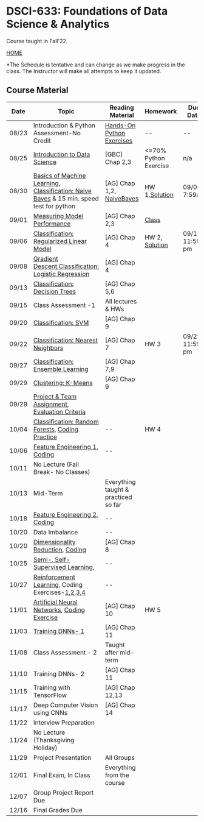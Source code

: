 
# DSCI-633: Foundations of Data Science & Analytics
Course taught in Fall'22.

[HOME](https://github.com/aiforsec/RIT-DSCI-633-FDS)

*The Schedule is tentative and can change as we make progress in the class. The Instructor will make all attempts to keep it updated.
## Course Material
| Date | Topic | Reading Material| Homework | Due Date|
|-------|----------|---------------|-----------|----------|
| 08/23 |Introduction & Python Assessment-No Credit | [Hands-On Python Exercises](https://github.com/aiforsec/RIT-DSCI-633-FDS/blob/main/Syllabus/Lecture00) | -- | --|
| 08/25 |[Introduction to Data Science](https://github.com/aiforsec/RIT-DSCI-633-FDS/blob/main/Syllabus/Lecture01/Lec01.pptx) | [GBC] Chap 2,3| <=70% Python Exercise | n/a |
| 08/30 |[Basics of Machine Learning, Classification: Naive Bayes](https://github.com/aiforsec/RIT-DSCI-633-FDS/blob/main/Syllabus/Lecture02/Lec02.pptx) & 15 min. speed test for python | [AG] Chap 1,2, [NaiveBayes](https://www.cs.cmu.edu/~tom/mlbook/NBayesLogReg.pdf) | HW 1,[Solution](https://colab.research.google.com/drive/1sAPjMtF9BJP2TRvYZgm6mg1EQfV8G219?usp=sharing) | 09/06 7:59am |
|09/01|[Measuring Model Performance](https://github.com/aiforsec/RIT-DSCI-633-FDS/blob/main/Syllabus/Lecture03/Lec03.pptx)|[AG] Chap 2,3|[Class](https://colab.research.google.com/drive/1DRDR0qvGjU4m3qyFNTxbMaxge3-RzpzQ#scrollTo=it3BBXAQKbG8)||
|09/06|[Classification: Regularized Linear Model](https://github.com/aiforsec/RIT-DSCI-633-FDS/blob/main/Syllabus/Lecture04/Lec04.pptx)|[AG] Chap 4 |HW 2, [Solution](https://colab.research.google.com/drive/1VAxZswwM9ZUWnGPG8r29P0kstJblmlK-?usp=sharing) | 09/15 11:59 pm |
| 09/08 | [Gradient Descent](https://github.com/aiforsec/RIT-DSCI-633-FDS/blob/main/Syllabus/Lecture04/Lec04.pptx),[Classification: Logistic Regression](https://github.com/aiforsec/RIT-DSCI-633-FDS/blob/main/Syllabus/Lecture05/Lec05.pptx) | [AG] Chap 4 |  |  |
| 09/13 | [Classification: Decision Trees](https://github.com/aiforsec/RIT-DSCI-633-FDS/blob/main/Syllabus/Lecture06/Lec06.pptx) | [AG] Chap 5,6 | <!---[Assignment 2](https://github.com/aiforsec/RIT-DSCI-633-FDS/blob/main/Assignments/DSCI_633_Assignment_02.ipynb)-->|  |
| 09/15 | <!--[Code Review](https://colab.research.google.com/drive/1OeCEehWMxfewphB0yW8VG_d0XA5YdBAZ?usp=sharing) Ensemble Learning](https://github.com/aiforsec/RIT-DSCI-633-FDS/blob/main/Syllabus/Lecture11/Lec11.pptx), [In-class practice Exercise](https://www.kaggle.com/yassineghouzam/titanic-top-4-with-ensemble-modeling/notebook),--> Class Assessment -1 |All lectures & HWs| | |
| 09/20 | [Classification: SVM](https://github.com/aiforsec/RIT-DSCI-633-FDS/blob/main/Syllabus/Lecture07/Lec07.pptx)<!---(https://github.com/aiforsec/RIT-DSCI-633-FDS/blob/main/Syllabus/Lecture05/Lec05.pptx) OR (https://github.com/aiforsec/RIT-DSCI-633-FDS/blob/main/Syllabus/Lecture09/Lec09.pptx) OR (https://colab.research.google.com/drive/1TAIm2QUcZLS8kEm15dMJfA-XLlWq1RKJ?usp=sharing)--> | [AG] Chap 9 |  |  |
| 09/22 | [Classification: Nearest Neighbors](https://github.com/aiforsec/RIT-DSCI-633-FDS/blob/main/Syllabus/Lecture08/Lec08.pptx) <!---[Training Models - 2](https://github.com/aiforsec/RIT-DSCI-633-FDS/blob/main/Syllabus/Lecture06/Lec06.pptx)-->| [AG] Chap 7 | HW 3 | 09/29, 11:59 pm |
| 09/27 | [Classification: Ensemble Learning](https://github.com/aiforsec/RIT-DSCI-633-FDS/blob/main/Syllabus/Lecture09/Lec09.pptx)| [AG] Chap 7,9 |  |  |
| 09/29 | [Clustering: K-Means](https://github.com/aiforsec/RIT-DSCI-633-FDS/blob/main/Syllabus/Lecture10/Lec10.pptx)|[AG] Chap 9 |  | |
| 09/29 | [Project & Team Assignment](https://github.com/aiforsec/RIT-DSCI-633-FDS/blob/main/Syllabus/ProjectFiles/Teams.xlsx), [Evaluation Criteria](https://github.com/aiforsec/RIT-DSCI-633-FDS/blob/main/Syllabus/ProjectFiles/ProjectGradingRubric.pptx)| |  | |
| 10/04 | [Classification: Random Forests](https://github.com/aiforsec/RIT-DSCI-633-FDS/blob/main/Syllabus/Lecture11/Lec11.pptx), [Coding Practice](https://colab.research.google.com/drive/1Mv3y-Q1O0r04Q4Ip61X6TANXWPz4ReXl?usp=sharing)<!--](https://github.com/aiforsec/RIT-DSCI-633-FDS/blob/main/Syllabus/Lecture14/Lec14.pptx), [e-Book](https://www.repath.in/gallery/feature_engineering_for_machine_learning.pdf), [In-class Exercise](https://www.kaggle.com/gunesevitan/titanic-advanced-feature-engineering-tutorial) -->|-- | HW 4 | |
| 10/06 | [Feature Engineering 1](https://github.com/aiforsec/RIT-DSCI-633-FDS/blob/main/Syllabus/Lecture12/Lec12.pptx), [Coding](https://colab.research.google.com/drive/1WyPAw55B0WzRmeMutdoDW33CdauupKJ9?usp=sharing)<!--](https://github.com/aiforsec/RIT-DSCI-633-FDS/blob/main/Syllabus/Lecture15/Lec15.pptx), [In-class Exercise](https://www.kaggle.com/willkoehrsen/start-here-a-gentle-introduction)-->|-- |  |  |
| 10/11 | No Lecture (Fall Break- No Classes) | |  | |
| 10/13 |Mid-Term| Everything taught & practiced so far |  | |
| 10/18 | [Feature Engineering 2](https://github.com/aiforsec/RIT-DSCI-633-FDS/blob/main/Syllabus/Lecture12/Lec12.pptx), [Coding](https://colab.research.google.com/drive/1PumIZdP22c4iQN1EIeWgZcLU0uoJSDx9?usp=sharing)<!--](https://github.com/aiforsec/RIT-DSCI-633-FDS/blob/main/Syllabus/Lecture15/Lec15.pptx), [In-class Exercise](https://www.kaggle.com/willkoehrsen/start-here-a-gentle-introduction)-->|-- |  |  |
| 10/20 | Data Imbalance <!--](https://github.com/aiforsec/RIT-DSCI-633-FDS/blob/main/Syllabus/ProjectFiles) - [Data Imbalance](https://github.com/aiforsec/RIT-DSCI-633-FDS/blob/main/Syllabus/Lecture16/Lec16.pptx), [In-class practice Exercise](https://www.kaggle.com/janiobachmann/credit-fraud-dealing-with-imbalanced-datasets/notebook) -->|-- |  | |
| 10/20 | [Dimensionality Reduction](https://github.com/aiforsec/RIT-DSCI-633-FDS/blob/main/Syllabus/Lecture14/Lec14.pptx), [Coding](https://colab.research.google.com/drive/1utiJqoGNN_sRIg3i7vl1VHSZypIn9wz1?usp=sharing)|[AG] Chap 8|    |  |
| 10/25 |[Semi-, Self-Supervised Learning](https://github.com/aiforsec/RIT-DSCI-633-FDS/blob/main/Syllabus/Lecture15/Lec15.pptx), <!--[In-class practice Exercise](https://www.kaggle.com/altprof/basic-semi-supervised-learning-models)-->|-- |  | |
| 10/27 | [Reinforcement Learning](https://github.com/aiforsec/RIT-DSCI-633-FDS/blob/main/Syllabus/Lecture16/Lec16.pptx), Coding Exercises-[1](https://www.kaggle.com/charel/learn-by-example-reinforcement-learning-with-gym),[2](https://www.kaggle.com/basu369victor/designing-game-ai-with-reinforcement-learning),[3](https://www.kaggle.com/yuricat/smart-geese-trained-by-reinforcement-learning),[4](https://www.kaggle.com/aithammadiabdellatif/lux-ai-reinforcement-learning)| -- | |  |
|11/01 | [Artificial Neural Networks](https://github.com/aiforsec/RIT-DSCI-633-FDS/blob/main/Syllabus/Lecture17/Lec17ANN.pptx), [Coding Exercise](https://colab.research.google.com/drive/1unDMJ2NbjrQHV-zV9S371JxqeMMcX6br?usp=sharing)|[AG] Chap 10 | HW 5 | |
| 11/03 | [Training DNNs- 1](https://github.com/aiforsec/RIT-DSCI-633-FDS/blob/main/Syllabus/Lecture18/Lec18TrainDNN1.pptx)<!--[In-class practice Exercise](https://colab.research.google.com/github/ageron/handson-ml2/blob/master/11_training_deep_neural_networks.ipynb)--> |[AG] Chap 11 |  | |
| 11/08 | Class Assessment - 2| Taught after mid-term |  | |
| 11/10 | Training DNNs- 2 | [AG] Chap 11| | |
| 11/15 | Training with TensorFlow<!--https://github.com/aiforsec/RIT-DSCI-633-FDS/blob/main/Syllabus/Lecture22/Lec22.pptx --> | [AG] Chap 12,13 |   |  |
| 11/17 | Deep Computer Vision using CNNs| [AG] Chap 14 |  | | 
| 11/22 | Interview Preparation| | |  |
| 11/24 | No Lecture (Thanksgiving Holiday)|  | | |
| 11/29 | Project Presentation| All Groups| |  |
| 12/01 | Final Exam, In Class| Everything from the course |  | |
| 12/07 | Group Project Report Due |  | | |
| 12/16 | Final Grades Due | |  | |
